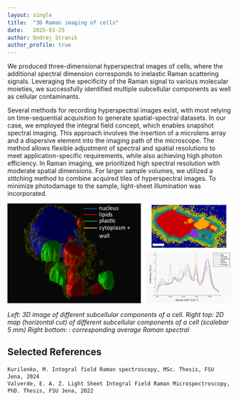 ```yaml
---
layout: single
title:  "3D Raman imaging of cells"
date:   2025-03-25
author: Ondrej Stranik
author_profile: true
---
```


We produced three-dimensional hyperspectral images of cells, where the additional spectral dimension corresponds to inelastic Raman scattering signals. Leveraging the specificity of the Raman signal to various molecular moieties, we successfully identified multiple subcellular components as well as cellular contaminants.

Several methods for recording hyperspectral images exist, with most relying on time-sequential acquisition to generate spatial-spectral datasets. In our case, we employed the integral field concept, which enables snapshot spectral imaging. This approach involves the insertion of a microlens array and a dispersive element into the imaging path of the microscope. The method allows flexible adjustment of spectral and spatial resolutions to meet application-specific requirements, while also achieving high photon efficiency.
In Raman imaging, we prioritized high spectral resolution with moderate spatial dimensions. For larger sample volumes, we utilized a stitching method to combine acquired tiles of hyperspectral images. To minimize photodamage to the sample, light-sheet illumination was incorporated. 


![BSAAdsorption](/assets/images/projects/Raman.png)


*Left: 3D image of different subcellular components of a cell. Right top: 2D map (horizontal cut) of different subcellular components of a cell (scalebar 5 mm) Right bottom: : corresponding average Raman spectral*

## Selected References

```
Kurilenko, M. Integral field Raman spectroscopy, MSc. Thesis, FSU Jena, 2024
Valverde, E. A. Z. Light Sheet Integral Field Raman Microspectroscopy, PhD. Thesis, FSU Jena, 2022

```
